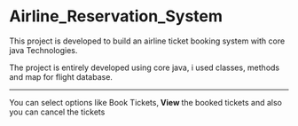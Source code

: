 # Airline_Reservation_System
This project is developed to build an airline ticket booking system with core java Technologies.
<p> The project is entirely developed using core java, i used classes, methods and map for flight database.</p>
<hr>
<p>You can select options like Book Tickets,<strong> View </strong>the booked tickets and also you can cancel the tickets</p>

